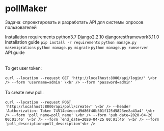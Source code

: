 # pollMaker
Задача: спроектировать и разработать API для системы опросов пользователей


Installation requirements
  python3.7
  Django2.2.10
  djangorestframework3.11.0
<br />
Installation guide
  `pip install -r requirements`
  `python manage.py makemigrations`
  `python manage.py migrate`
  `python manage.py runserver`
<br />
API guide<br />
<br />
<br />
  To get user token:<br /><br />
    ```
    curl --location --request GET 'http://localhost:8000/api/login/' \<br />
    --form 'username=admin' \<br />
    --form 'password=admin'
    ```
    <br />
    <br />
  To create new poll:<br /><br />
    ```
    curl --location --request POST 'http://localhost:8000/api/poll/create/' \<br />
    --header 'Authorization: Token 74514e4ecccd9d86f40b501f125d5823ee8a43a4' \<br />
    --form 'poll_name=poll_name' \<br />
    --form 'pub_date=2020-04-20 00:01:46' \<br />
    --form 'end_date=2020-04-25 00:01:46' \<br />
    --form 'poll_description=poll_description'<br />
    ```
<br />

  

